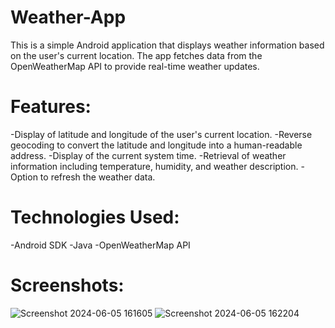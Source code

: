 # Weather-App
 This is a simple Android application that displays weather information based on the user's current location. The app fetches data from the OpenWeatherMap API to provide real-time weather updates.

# Features:

-Display of latitude and longitude of the user's current location.
-Reverse geocoding to convert the latitude and longitude into a human-readable address.
-Display of the current system time.
-Retrieval of weather information including temperature, humidity, and weather description.
-Option to refresh the weather data.

# Technologies Used:

-Android SDK
-Java
-OpenWeatherMap API

# Screenshots:

![Screenshot 2024-06-05 161605](https://github.com/chamod-eranga/Weather-App/assets/113273417/a263f470-9a95-46c3-a53b-7dd2d235d4c2)
![Screenshot 2024-06-05 162204](https://github.com/chamod-eranga/Weather-App/assets/113273417/c5f7760c-9c25-4cef-b522-9580229debd1)
